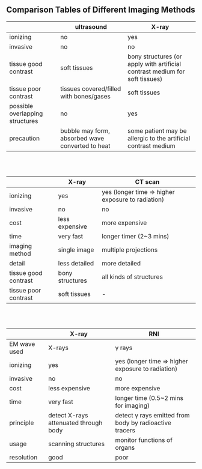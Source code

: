 ## Comparison Tables of Different Imaging Methods

</empty> | ultrasound | X-ray | 
--- | --- | --- 
ionizing | no | yes 
invasive | no | no
tissue good contrast | soft tissues | bony structures (or apply with artificial contrast medium for soft tissues)
tissue poor contrast | tissues covered/filled with bones/gases | soft tissues
possible overlapping structures | no | yes
precaution | bubble may form, absorbed wave converted to heat | some patient may be allergic to the artificial contrast medium
<br>
<br>

</empty> | X-ray | CT scan
--- | --- | ---
ionizing | yes | yes (longer time => higher exposure to radiation)
invasive | no | no
cost | less expensive | more expensive
time | very fast | longer timer (2~3 mins) 
imaging method | single image | multiple projections
detail | less detailed | more detailed
tissue good contrast | bony structures | all kinds of structures
tissue poor contrast | soft tissues | -
<br>
<br>

</empty> | X-ray | RNI
--- | --- | ---
EM wave used | X-rays | γ rays
ionizing | yes | yes (longer time => higher exposure to radiation)
invasive | no | no
cost | less expensive | more expensive
time | very fast | longer time (0.5~2 mins for imaging)
principle | detect X-rays attenuated through body | detect γ rays emitted from body by radioactive tracers
usage | scanning structures | monitor functions of organs
resolution | good | poor
